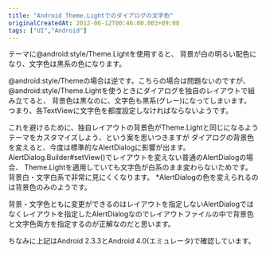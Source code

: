 ```yaml
---
title: "Android Theme.Lightでのダイアログの文字色"
originalCreatedAt: 2012-06-12T00:46:00.003+09:00
tags: ["UI","Android"]
---
```

テーマに@android:style/Theme.Lightを使用すると、
背景が白の明るい配色になり、文字色は黒系の色になります。
<!--more-->
@android:style/Themeの場合は逆です。こちらの場合は問題ないのですが、 @android:style/Theme.Lightを使うときにダイアログを独自のレイアウトで組み立てると、 背景色は黒なのに、文字色も黒系(グレー)になってしまいます。
つまり、各TextViewに文字色を都度設定しなければならないようです。

これを避けるために、独自レイアウトの背景色がTheme.Lightと同じになるようテーマをカスタマイズしよう、という案を思いつきますが ダイアログの背景色を変えると、今度は標準的なAlertDialogに影響が出ます。
AlertDialog.Builder#setView()でレイアウトを変えない普通のAlertDialogの場合、 Theme.Lightを適用していても文字色が白系のまま変わらないためです。
背景白・文字白系で非常に見にくくなります。
\*AlertDialogの色を変えられるのは背景色のみのようです。

背景・文字色ともに変更ができるのはレイアウトを指定しないAlertDialogではなくレイアウトを指定したAlertDialogなのでレイアウトファイルの中で背景色と文字色両方を指定するのが正解なのだと思います。

ちなみに上記はAndroid 2.3.3とAndroid 4.0(エミュレータ)で確認しています。
